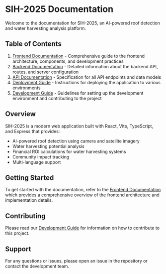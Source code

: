 # SIH-2025 Documentation

Welcome to the documentation for SIH-2025, an AI-powered roof detection and water harvesting analysis platform.

## Table of Contents

1. [Frontend Documentation](FRONTEND.md) - Comprehensive guide to the frontend architecture, components, and development practices
2. [Backend Documentation](BACKEND.md) - Detailed information about the backend API, routes, and server configuration
3. [API Documentation](API.md) - Specification for all API endpoints and data models
4. [Deployment Guide](DEPLOYMENT.md) - Instructions for deploying the application to various environments
5. [Development Guide](DEVELOPMENT.md) - Guidelines for setting up the development environment and contributing to the project

## Overview

SIH-2025 is a modern web application built with React, Vite, TypeScript, and Express that provides:

- AI-powered roof detection using camera and satellite imagery
- Water harvesting potential analysis
- Financial ROI calculations for water harvesting systems
- Community impact tracking
- Multi-language support

## Getting Started

To get started with the documentation, refer to the [Frontend Documentation](FRONTEND.md) which provides a comprehensive overview of the frontend architecture and implementation details.

## Contributing

Please read our [Development Guide](DEVELOPMENT.md) for information on how to contribute to this project.

## Support

For any questions or issues, please open an issue in the repository or contact the development team.